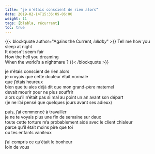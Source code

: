 ```yaml
---
title: "je n'étais conscient de rien alors"
date: 2019-02-14T15:36:09-06:00
weight: 11
tags: [blabla, récurrent]
toc: true
---
```


{{< blockquote author="Agains the Current, *lullaby*" >}}
Tell me how you sleep at night  
It doesn't seem fair  
How the hell you dreaming  
When the world's a nightmare ?
{{< /blockquote >}}

je n’étais conscient de rien alors  
je croyais que cette douleur était normale  
que j’étais heureux  
bien que tu aies déjà dit que mon grand-père maternel  
devait mourir pour ne plus souffrir  
alors qu’il n’était pas si mal au point un an avant son départ  
(je ne l’ai pensé que quelques jours avant ses adieux)  

puis, j’ai commencé à travailler  
je ne te voyais plus une fin de semaine sur deux  
toute cette torture m’a probablement aidé avec le client chialeur  
parce qu’il était moins pire que toi  
ou tes enfants vaniteux  

j’ai compris ce qu’était le bonheur  
loin de vous 